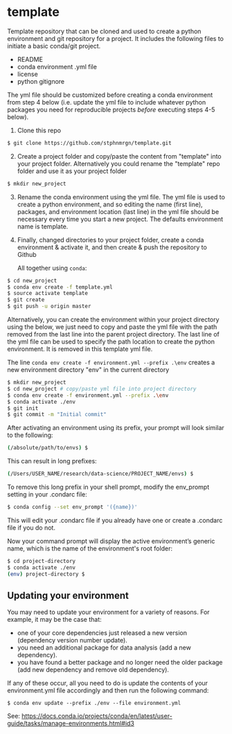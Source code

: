 # template
Template repository that can be cloned and used to create a python environment and git repository for a project. It includes the following files to initiate a basic conda/git project.

- README
- conda environment .yml file
- license
- python gitignore

The yml file should be customized before creating a conda environment from step 4 below (i.e. update the yml file to include whatever python packages you need for reproducible projects *before* executing steps 4-5 below).

1. Clone this repo

```bash
$ git clone https://github.com/stphnmrgn/template.git
```

2. Create a project folder and copy/paste the content from "template" into your project folder. Alternatively you could rename the "template" repo folder and use it as your project folder

```bash
$ mkdir new_project
```

3. Rename the conda environment using the yml file. The yml file is used to create a python environment, and so editing the name (first line), packages, and environment location (last line) in the yml file should be necessary every time you start a new project. The defaults environment name is template.
   
4. Finally, changed directories to your project folder, create a conda environment & activate it, and then create & push the repository to Github
    
    All together using `conda`:
```bash    
$ cd new_project
$ conda env create -f template.yml
$ source activate template
$ git create
$ git push -u origin master
```

Alternatively, you can create the environment within your project directory using the below, we just need to copy and paste the yml file with the path removed from the last line into the parent project directory.
The last line of the yml file can be used to specify the path location to create the python environment. It is removed in this template yml file.

The line `conda env create -f environment.yml --prefix .\env` creates a new environment directory "env" in the current directory

```bash
$ mkdir new_project
$ cd new_project # copy/paste yml file into project directory
$ conda env create -f environment.yml --prefix .\env
$ conda activate ./env
$ git init
$ git commit -m "Initial commit"
```

After activating an environment using its prefix, your prompt will look similar to the following:

```bash
(/absolute/path/to/envs) $
```

This can result in long prefixes:

```bash
(/Users/USER_NAME/research/data-science/PROJECT_NAME/envs) $
```

To remove this long prefix in your shell prompt, modify the env_prompt setting in your .condarc file:

```bash
$ conda config --set env_prompt '({name})'
```

This will edit your .condarc file if you already have one or create a .condarc file if you do not.

Now your command prompt will display the active environment’s generic name, which is the name of the environment's root folder:

```bash
$ cd project-directory
$ conda activate ./env
(env) project-directory $
```

## Updating your environment
You may need to update your environment for a variety of reasons. For example, it may be the case that:

* one of your core dependencies just released a new version (dependency version number update).
* you need an additional package for data analysis (add a new dependency).
* you have found a better package and no longer need the older package (add new dependency and remove old dependency).

If any of these occur, all you need to do is update the contents of your environment.yml file accordingly and then run the following command:

    $ conda env update --prefix ./env --file environment.yml
See: https://docs.conda.io/projects/conda/en/latest/user-guide/tasks/manage-environments.html#id3
